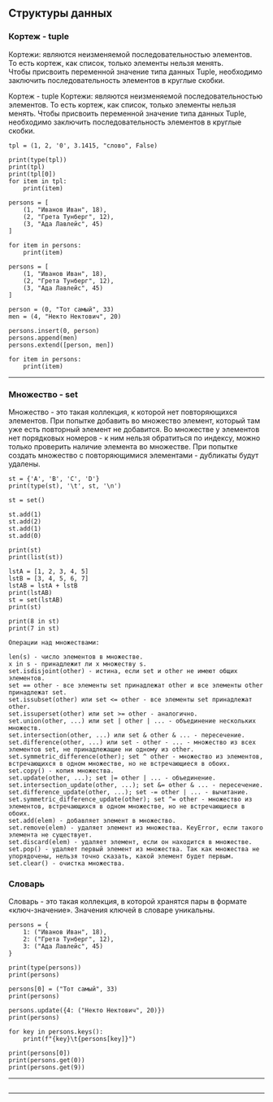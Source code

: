 ## Структуры данных  

### Кортеж - tuple  

Кортежи: являются неизменяемой последовательностью элементов.  
То есть кортеж, как список, только элементы нельзя менять.  
Чтобы присвоить переменной значение типа данных Tuple, необходимо заключить последовательность элементов в круглые скобки.

Кортеж - tuple
Кортежи: являются неизменяемой последовательностью элементов.
То есть кортеж, как список, только элементы нельзя менять. Чтобы присвоить переменной значение типа данных Tuple, необходимо заключить последовательность элементов в круглые скобки.

```
tpl = (1, 2, '0', 3.1415, "слово", False)

print(type(tpl))
print(tpl)
print(tpl[0])
for item in tpl:
    print(item)
```

```
persons = [
    (1, "Иванов Иван", 18),
    (2, "Грета Тунберг", 12),
    (3, "Ада Лавлейс", 45)
]

for item in persons:
    print(item)
```

```
persons = [
    (1, "Иванов Иван", 18),
    (2, "Грета Тунберг", 12),
    (3, "Ада Лавлейс", 45)
]

person = (0, "Тот самый", 33)
men = (4, "Некто Нектович", 20)

persons.insert(0, person)
persons.append(men)
persons.extend([person, men])

for item in persons:
    print(item)
```

---

### Множество - set  

Множество - это такая коллекция, к которой нет повторяющихся элементов. При попытке добавить во множество элемент, который там уже есть повторный элемент не добавится. Во множестве у элементов нет порядковых номеров - к ним нельзя обратиться по индексу, можно только проверить наличие элемента во множестве. При попытке создать множество с повторяющимися элементами - дубликаты будут удалены.

```
st = {'A', 'B', 'C', 'D'}
print(type(st), '\t', st, '\n')

st = set()

st.add(1)
st.add(2)
st.add(1)
st.add(0)

print(st)
print(list(st))

lstA = [1, 2, 3, 4, 5]
lstB = [3, 4, 5, 6, 7]
lstAB = lstA + lstB
print(lstAB)
st = set(lstAB)
print(st)

print(8 in st)
print(7 in st)
```

```
Операции над множествами:

len(s) - число элементов в множестве.
x in s - принадлежит ли x множеству s.
set.isdisjoint(other) - истина, если set и other не имеют общих элементов.
set == other - все элементы set принадлежат other и все элементы other принадлежат set.
set.issubset(other) или set <= other - все элементы set принадлежат other.
set.issuperset(other) или set >= other - аналогично.
set.union(other, ...) или set | other | ... - объединение нескольких множеств.
set.intersection(other, ...) или set & other & ... - пересечение.
set.difference(other, ...) или set - other - ... - множество из всех элементов set, не принадлежащие ни одному из other.
set.symmetric_difference(other); set ^ other - множество из элементов, встречающихся в одном множестве, но не встречающиеся в обоих.
set.copy() - копия множества.
set.update(other, ...); set |= other | ... - объединение.
set.intersection_update(other, ...); set &= other & ... - пересечение.
set.difference_update(other, ...); set -= other | ... - вычитание.
set.symmetric_difference_update(other); set ^= other - множество из элементов, встречающихся в одном множестве, но не встречающиеся в обоих.
set.add(elem) - добавляет элемент в множество.
set.remove(elem) - удаляет элемент из множества. KeyError, если такого элемента не существует.
set.discard(elem) - удаляет элемент, если он находится в множестве.
set.pop() - удаляет первый элемент из множества. Так как множества не упорядочены, нельзя точно сказать, какой элемент будет первым.
set.clear() - очистка множества.
```

### Словарь  

Словарь - это такая коллекция, в которой хранятся пары в формате «ключ-значение». Значения ключей в словаре уникальны.

```
persons = {
    1: ("Иванов Иван", 18),
    2: ("Грета Тунберг", 12),
    3: ("Ада Лавлейс", 45)
}

print(type(persons))
print(persons)

persons[0] = ("Тот самый", 33)
print(persons)

persons.update({4: ("Некто Нектович", 20)})
print(persons)

for key in persons.keys():
    print(f"{key}\t{persons[key]}")

print(persons[0])
print(persons.get(0))
print(persons.get(9))
```





---  

```

```

---  



